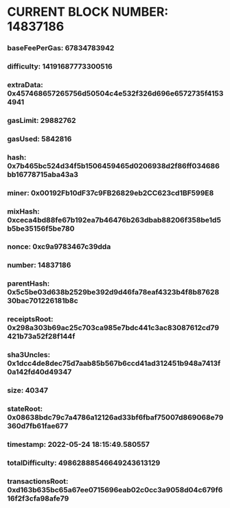 # CURRENT BLOCK NUMBER: 14837186

### baseFeePerGas: 67834783942
### difficulty: 14191687773300516
### extraData: 0x457468657265756d50504c4e532f326d696e6572735f41534941
### gasLimit: 29882762
### gasUsed: 5842816
### hash: 0x7b465bc524d34f5b1506459465d0206938d2f86ff034686bb16778715aba43a3
### miner: 0x00192Fb10dF37c9FB26829eb2CC623cd1BF599E8
### mixHash: 0xceca4bd88fe67b192ea7b46476b263dbab88206f358be1d5b5be35156f5be780
### nonce: 0xc9a9783467c39dda
### number: 14837186
### parentHash: 0x5c5be03d638b2529be392d9d46fa78eaf4323b4f8b8762830bac701226181b8c
### receiptsRoot: 0x298a303b69ac25c703ca985e7bdc441c3ac83087612cd79421b73a52f28f144f
### sha3Uncles: 0x1dcc4de8dec75d7aab85b567b6ccd41ad312451b948a7413f0a142fd40d49347
### size: 40347
### stateRoot: 0x08638bdc79c7a4786a12126ad33bf6fbaf75007d869068e79360d7fb61fae677
### timestamp: 2022-05-24 18:15:49.580557
### totalDifficulty: 49862888546649243613129
### transactionsRoot: 0xd163b635bc65a67ee0715696eab02c0cc3a9058d04c679f616f2f3cfa98afe79
